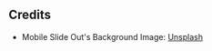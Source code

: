 ## Credits

- Mobile Slide Out's Background Image: [Unsplash](https://unsplash.com/photos/fb_CZ4hZXWo)
